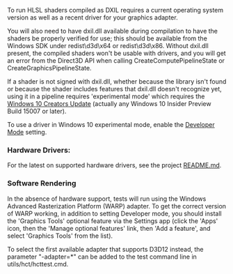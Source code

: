 To run HLSL shaders compiled as DXIL requires a current operating system version as well as a recent driver for your graphics adapter.

You will also need to have dxil.dll available during compilation to have the shaders be properly verified for use; this should be available from the Windows SDK under redist\d3d\x64 or redist\d3d\x86. Without dxil.dll present, the compiled shaders won't be usable with drivers, and you will get an error from the Direct3D API when calling CreateComputePipelineState or CreateGraphicsPipelineState.

If a shader is not signed with dxil.dll, whether because the library isn't found or because the shader includes features that dxil.dll doesn't recognize yet, using it in a pipeline requires 'experimental mode' which requires the [Windows 10 Creators Update](https://www.microsoft.com/en-us/software-download/windows10?ranMID=24542&ranEAID=TnL5HPStwNw&ranSiteID=TnL5HPStwNw-ydKo1P0j6OJwADi7QUCfLg&tduid=(34190da320062734ab35e1018dc7f8bd)(256380)(2459594)(TnL5HPStwNw-ydKo1P0j6OJwADi7QUCfLg)())
(actually any Windows 10 Insider Preview Build 15007 or later).

To use a driver in Windows 10 experimental mode, enable the [Developer Mode](https://msdn.microsoft.com/windows/uwp/get-started/enable-your-device-for-development) setting.

### Hardware Drivers:

For the latest on supported hardware drivers, see the project [README.md](https://github.com/Microsoft/DirectXShaderCompiler/blob/master/README.md#running-shaders).

### Software Rendering

In the absence of hardware support, tests will run using the Windows Advanced Rasterization Platform (WARP) adapter. To get the correct version of WARP working, in addition to setting Developer mode, you should install the 'Graphics Tools' optional feature via the Settings app (click the 'Apps' icon, then the 'Manage optional features' link, then 'Add a feature', and select 'Graphics Tools' from the list).

To select the first available adapter that supports D3D12 instead, the parameter "-adapter=*" can be added to the test command line in utils/hct/hcttest.cmd.

